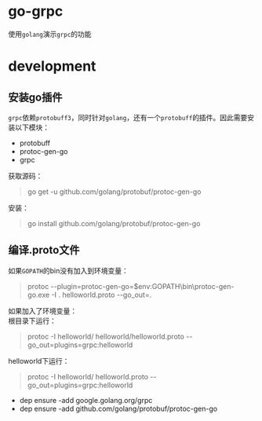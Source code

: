 # go-grpc
使用`golang`演示`grpc`的功能

# development
## 安装go插件
`grpc`依赖`protobuff3`，同时针对`golang`，还有一个`protobuff`的插件。因此需要安装以下模块：
- protobuff
- protoc-gen-go
- grpc

获取源码：
> go get -u github.com/golang/protobuf/protoc-gen-go

安装：
> go install github.com/golang/protobuf/protoc-gen-go

## 编译.proto文件
如果`GOPATH`的bin没有加入到环境变量：
> protoc --plugin=protoc-gen-go=$env:GOPATH\bin\protoc-gen-go.exe -I . helloworld.proto --go_out=.

如果加入了环境变量：
<br>
根目录下运行：
> protoc -I helloworld/ helloworld/helloworld.proto --go_out=plugins=grpc:helloworld

helloworld下运行：
> protoc -I helloworld/ helloworld.proto --go_out=plugins=grpc:helloworld


- dep ensure -add google.golang.org/grpc
- dep ensure -add github.com/golang/protobuf/protoc-gen-go